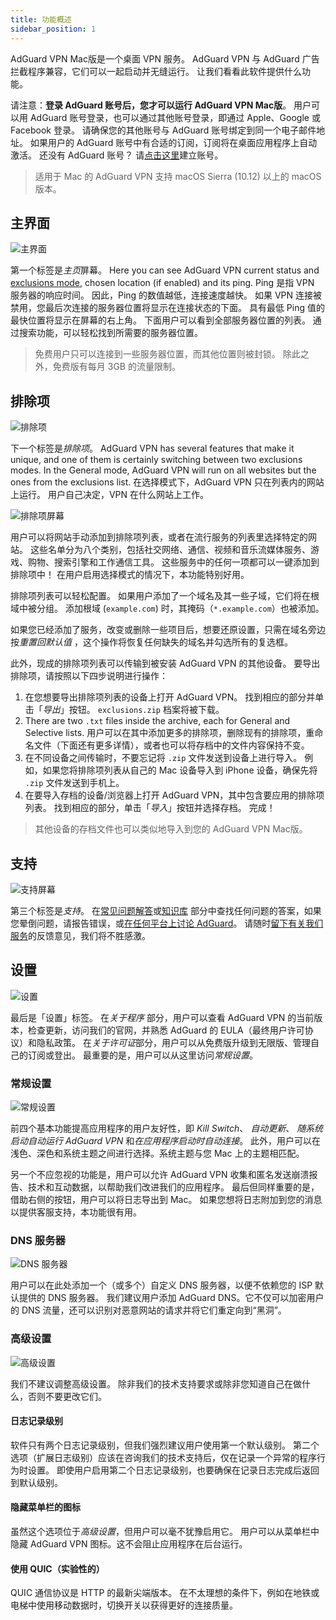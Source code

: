 ```yaml
---
title: 功能概述
sidebar_position: 1
---
```


AdGuard VPN Mac版是一个桌面 VPN 服务。 AdGuard VPN 与 AdGuard 广告拦截程序兼容，它们可以一起启动并无缝运行。 让我们看看此软件提供什么功能。

请注意：**登录 AdGuard 账号后，您才可以运行 AdGuard VPN Mac版**。 用户可以用 AdGuard 账号登录，也可以通过其他账号登录，即通过 Apple、Google 或 Facebook 登录。 请确保您的其他账号与 AdGuard 账号绑定到同一个电子邮件地址。 如果用户的 AdGuard 账号中有合适的订阅，订阅将在桌面应用程序上自动激活。 还没有 AdGuard 账号？ 请[点击这里](https://auth.adguard.com/registration.html)建立账号。

> 适用于 Mac 的 AdGuard VPN 支持 macOS Sierra (10.12) 以上的 macOS 版本。

## 主界面

![主界面](https://cdn.adguard.com/public/Adguard/Blog/mac-vpn-main.png)

第一个标签是*主页*屏幕。 Here you can see AdGuard VPN current status and [exclusions mode](#exclusions), chosen location (if enabled) and its ping. Ping 是指 VPN 服务器的响应时间。 因此，Ping 的数值越低，连接速度越快。 如果 VPN 连接被禁用，您最后次连接的服务器位置将显示在连接状态的下面。 具有最低 Ping 值的最快位置将显示在屏幕的右上角。 下面用户可以看到全部服务器位置的列表。 通过搜索功能，可以轻松找到所需要的服务器位置。

> 免费用户只可以连接到一些服务器位置，而其他位置则被封锁。 除此之外，免费版有每月 3GB 的流量限制。

## 排除项

![排除项](https://cdn.adguard.com/public/Adguard/Blog/vpn/release/VPN_for_Mac/exclusions.png)

下一个标签是*排除项*。 AdGuard VPN has several features that make it unique, and one of them is certainly switching between two exclusions modes. In the General mode, AdGuard VPN will run on all websites but the ones from the exclusions list. 在选择模式下，AdGuard VPN 只在列表内的网站上运行。 用户自己决定，VPN 在什么网站上工作。

![排除项屏幕](https://cdn.adguard.com/public/Adguard/Blog/services.png)

用户可以将网站手动添加到排除项列表，或者在流行服务的列表里选择特定的网站。 这些名单分为八个类别，包括社交网络、通信、视频和音乐流媒体服务、游戏、购物、搜索引擎和工作通信工具。 这些服务中的任何一项都可以一键添加到排除项中！ 在用户启用选择模式的情况下，本功能特别好用。

排除项列表可以轻松配置。 如果用户添加了一个域名及其一些子域，它们将在根域中被分组。 添加根域 (`example.com`) 时，其掩码（`*.example.com`）也被添加。

如果您已经添加了服务，改变或删除一些项目后，想要还原设置，只需在域名旁边按*重置回默认值* ，这个操作将恢复任何缺失的域名并勾选所有的复选框。

此外，现成的排除项列表可以传输到被安装 AdGuard VPN 的其他设备。 要导出排除项，请按照以下四步说明进行操作：

1. 在您想要导出排除项列表的设备上打开 AdGuard VPN。 找到相应的部分并单击「*导出*」按钮。 `exclusions.zip` 档案将被下载。
2. There are two `.txt` files inside the archive, each for General and Selective lists. 用户可以在其中添加更多的排除项，删除现有的排除项，重命名文件（下面还有更多详情），或者也可以将存档中的文件内容保持不变。
3. 在不同设备之间传输时，不要忘记将 `.zip` 文件发送到设备上进行导入。 例如，如果您将排除项列表从自己的 Mac 设备导入到 iPhone 设备，确保先将 `.zip` 文件发送到手机上。
4. 在要导入存档的设备/浏览器上打开 AdGuard VPN，其中包含要应用的排除项列表。 找到相应的部分，单击「*导入*」按钮并选择存档。 完成！

> 其他设备的存档文件也可以类似地导入到您的 AdGuard VPN Mac版。

## 支持

![支持屏幕](https://cdn.adguard.com/public/Adguard/Blog/vpn/release/VPN_for_Mac/support.png)

第三个标签是*支持*。 在[常见问题解答](https://adguard-vpn.com/en/welcome.html#faq)或[知识库](/intro.md) 部分中查找任何问题的答案，如果您晕倒问题，请报告错误，或[在任何平台上讨论 AdGuard](https://adguard.com/en/discuss.html)。 请随时[留下有关我们服务](https://surveys.adguard.com/en/vpn_mac/form.html)的反馈意见，我们将不胜感激。

## 设置

![设置](https://cdn.adguard.com/public/Adguard/Blog/vpn/release/VPN_for_Mac/settings.png)

最后是「设置」标签。 在*关于程序* 部分，用户可以查看 AdGuard VPN 的当前版本，检查更新，访问我们的官网，并熟悉 AdGuard 的 EULA（最终用户许可协议）和隐私政策。 在*关于许可证*部分，用户可以从免费版升级到无限版、管理自己的订阅或登出。 最重要的是，用户可以从这里访问*常规设置*。

### 常规设置

![常规设置](https://cdn.adguard.com/public/Adguard/Blog/vpn/release/VPN_for_Mac/general-settings.png)

前四个基本功能提高应用程序的用户友好性，即 *Kill Switch*、 *自动更新*、 *随系统启动自动运行 AdGuard VPN* 和*在应用程序启动时自动连接*。 此外，用户可以在浅色、深色和系统主题之间进行选择。系统主题与您 Mac 上的主题相匹配。

另一个不应忽视的功能是，用户可以允许 AdGuard VPN 收集和匿名发送崩溃报告、技术和互动数据，以帮助我们改进我们的应用程序。 最后但同样重要的是，借助右侧的按钮，用户可以将日志导出到 Mac。 如果您想将日志附加到您的消息以提供客服支持，本功能很有用。

### DNS 服务器

![DNS 服务器](https://cdn.adguard.com/public/Adguard/Blog/vpn/release/VPN_for_Mac/dns.png)

用户可以在此处添加一个（或多个）自定义 DNS 服务器，以便不依赖您的 ISP 默认提供的 DNS 服务器。 我们建议用户添加 AdGuard DNS。它不仅可以加密用户的 DNS 流量，还可以识别对恶意网站的请求并将它们重定向到“黑洞”。

### 高级设置

![高级设置](https://cdn.adguard.com/public/Adguard/Blog/vpn/release/VPN_for_Mac/advanced-settings.png)

我们不建议调整高级设置。 除非我们的技术支持要求或除非您知道自己在做什么，否则不要更改它们。

#### 日志记录级别
软件只有两个日志记录级别，但我们强烈建议用户使用第一个默认级别。 第二个选项（扩展日志级别）应该在咨询我们的技术支持后，仅在记录一个异常的程序行为时设置。 即使用户启用第二个日志记录级别，也要确保在记录日志完成后返回到默认级别。

#### 隐藏菜单栏的图标
虽然这个选项位于*高级设置*，但用户可以毫不犹豫启用它。 用户可以从菜单栏中隐藏 AdGuard VPN 图标。这不会阻止应用程序在后台运行。

#### 使用 QUIC（实验性的）

QUIC 通信协议是 HTTP 的最新尖端版本。 在不太理想的条件下，例如在地铁或电梯中使用移动数据时，切换开关以获得更好的连接质量。
